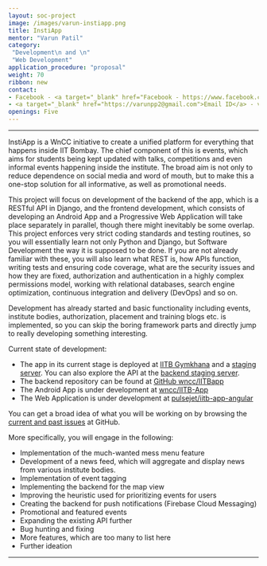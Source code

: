 ```yaml
---
layout: soc-project
image: /images/varun-instiapp.png
title: InstiApp
mentor: "Varun Patil"
category:
 "Development\n and \n"
 "Web Development"
application_procedure: "proposal"
weight: 70
ribbon: new
contact:
- Facebook - <a target="_blank" href="Facebook - https://www.facebook.com/varunpp2>Varun Patil</a>
- <a target="_blank" href="https://varunpp2@gmail.com">Email ID</a> - varunpp2@gmail.com
openings: Five
---
```

---

InstiApp is a WnCC initiative to create a unified platform for everything that happens inside IIT Bombay. The chief component of this is events, which aims for students being kept updated with talks, competitions and even informal events happening inside the institute. The broad aim is not only to reduce dependence on social media and word of mouth, but to make this a one-stop solution for all informative, as well as promotional needs.

This project will focus on development of the backend of the app, which is a RESTful API in Django, and the frontend development, which consists of developing an Android App and a Progressive Web Application will take place separately in parallel, though there might inevitably be some overlap.
This project enforces very strict coding standards and testing routines, so you will essentially learn not only Python and Django, but Software Development the way it is supposed to be done. If you are not already familiar with these, you will also learn what REST is, how APIs function, writing tests and ensuring code coverage, what are the security issues and how they are fixed, authorization and authentication in a highly complex permissions model, working with relational databases, search engine optimization, continuous integration and delivery (DevOps) and so on.

Development has already started and basic functionality including events, institute bodies, authorization, placement and training blogs etc. is implemented, so you can skip the boring framework parts and directly jump to really developing something interesting.

Current state of development:
* The app in its current stage is deployed at [IITB Gymkhana](https://gymkhana.iitb.ac.in/instiapp/) and a [staging server](https://evenire.radialapps.com). You can also explore the API at the [backend staging server](https://temp-iitb.radialapps.com).
* The backend repository can be found at [GitHub wncc/IITBapp](https://github.com/wncc/IITBapp) 
* The Android App is under development at [wncc/IITB-App](https://github.com/wncc/IITB-app)
* The Web Application is under development at [pulsejet/iitb-app-angular](https://github.com/pulsejet/iitb-app-angular) 

You can get a broad idea of what you will be working on by browsing the [current and past issues]( https://github.com/wncc/IITBapp/issues) at GitHub.

More specifically, you will engage in the following:
* Implementation of the much-wanted mess menu feature
* Development of a news feed, which will aggregate and display news from various institute bodies.
* Implementation of event tagging
* Implementing the backend for the map view
* Improving the heuristic used for prioritizing events for users
* Creating the backend for push notifications (Firebase Cloud Messaging)
* Promotional and featured events
* Expanding the existing API further
* Bug hunting and fixing
* More features, which are too many to list here
* Further ideation
---
